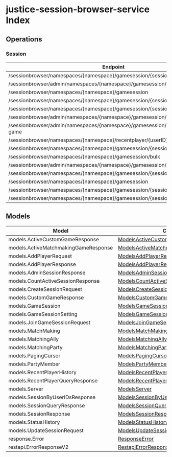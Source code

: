 [//]: # (<< template file: justice_py_sdk_codegen/__main__.py)

# justice-session-browser-service Index


## Operations

### Session
| Endpoint | Method | ID | Class | Wrapper |
|---|---|---|---|---|
| /sessionbrowser/namespaces/{namespace}/gamesession/{sessionID}/player | POST | AddPlayerToSession | [AddPlayerToSession](../accelbyte_py_sdk/api/sessionbrowser/operations/session/add_player_to_session.py) | [add_player_to_session](../accelbyte_py_sdk/api/sessionbrowser/wrappers/_session.py) |
| /sessionbrowser/admin/namespaces/{namespace}/gamesession/{sessionID} | GET | AdminGetSession | [AdminGetSession](../accelbyte_py_sdk/api/sessionbrowser/operations/session/admin_get_session.py) | [admin_get_session](../accelbyte_py_sdk/api/sessionbrowser/wrappers/_session.py) |
| /sessionbrowser/namespaces/{namespace}/gamesession | POST | CreateSession | [CreateSession](../accelbyte_py_sdk/api/sessionbrowser/operations/session/create_session.py) | [create_session](../accelbyte_py_sdk/api/sessionbrowser/wrappers/_session.py) |
| /sessionbrowser/namespaces/{namespace}/gamesession/{sessionID} | DELETE | DeleteSession | [DeleteSession](../accelbyte_py_sdk/api/sessionbrowser/operations/session/delete_session.py) | [delete_session](../accelbyte_py_sdk/api/sessionbrowser/wrappers/_session.py) |
| /sessionbrowser/namespaces/{namespace}/gamesession/{sessionID}/localds | DELETE | DeleteSessionLocalDS | [DeleteSessionLocalDS](../accelbyte_py_sdk/api/sessionbrowser/operations/session/delete_session_local_ds.py) | [delete_session_local_ds](../accelbyte_py_sdk/api/sessionbrowser/wrappers/_session.py) |
| /sessionbrowser/admin/namespaces/{namespace}/gamesession/active/custom-game | GET | GetActiveCustomGameSessions | [GetActiveCustomGameSessions](../accelbyte_py_sdk/api/sessionbrowser/operations/session/get_active_custom_game_sessions.py) | [get_active_custom_game_sessions](../accelbyte_py_sdk/api/sessionbrowser/wrappers/_session.py) |
| /sessionbrowser/admin/namespaces/{namespace}/gamesession/active/matchmaking-game | GET | GetActiveMatchmakingGameSessions | [GetActiveMatchmakingGameSessions](../accelbyte_py_sdk/api/sessionbrowser/operations/session/get_active_matchmaking_game_sessions.py) | [get_active_matchmaking_game_sessions](../accelbyte_py_sdk/api/sessionbrowser/wrappers/_session.py) |
| /sessionbrowser/namespaces/{namespace}/recentplayer/{userID} | GET | GetRecentPlayer | [GetRecentPlayer](../accelbyte_py_sdk/api/sessionbrowser/operations/session/get_recent_player.py) | [get_recent_player](../accelbyte_py_sdk/api/sessionbrowser/wrappers/_session.py) |
| /sessionbrowser/namespaces/{namespace}/gamesession/{sessionID} | GET | GetSession | [GetSession](../accelbyte_py_sdk/api/sessionbrowser/operations/session/get_session.py) | [get_session](../accelbyte_py_sdk/api/sessionbrowser/wrappers/_session.py) |
| /sessionbrowser/namespaces/{namespace}/gamesession/bulk | GET | GetSessionByUserIDs | [GetSessionByUserIDs](../accelbyte_py_sdk/api/sessionbrowser/operations/session/get_session_by_user_i_ds.py) | [get_session_by_user_i_ds](../accelbyte_py_sdk/api/sessionbrowser/wrappers/_session.py) |
| /sessionbrowser/admin/namespaces/{namespace}/gamesession/active/count | GET | GetTotalActiveSession | [GetTotalActiveSession](../accelbyte_py_sdk/api/sessionbrowser/operations/session/get_total_active_session.py) | [get_total_active_session](../accelbyte_py_sdk/api/sessionbrowser/wrappers/_session.py) |
| /sessionbrowser/namespaces/{namespace}/gamesession/{sessionID}/join | POST | JoinSession | [JoinSession](../accelbyte_py_sdk/api/sessionbrowser/operations/session/join_session.py) | [join_session](../accelbyte_py_sdk/api/sessionbrowser/wrappers/_session.py) |
| /sessionbrowser/namespaces/{namespace}/gamesession | GET | QuerySession | [QuerySession](../accelbyte_py_sdk/api/sessionbrowser/operations/session/query_session.py) | [query_session](../accelbyte_py_sdk/api/sessionbrowser/wrappers/_session.py) |
| /sessionbrowser/namespaces/{namespace}/gamesession/{sessionID}/player/{userID} | DELETE | RemovePlayerFromSession | [RemovePlayerFromSession](../accelbyte_py_sdk/api/sessionbrowser/operations/session/remove_player_from_session.py) | [remove_player_from_session](../accelbyte_py_sdk/api/sessionbrowser/wrappers/_session.py) |
| /sessionbrowser/namespaces/{namespace}/gamesession/{sessionID} | PUT | UpdateSession | [UpdateSession](../accelbyte_py_sdk/api/sessionbrowser/operations/session/update_session.py) | [update_session](../accelbyte_py_sdk/api/sessionbrowser/wrappers/_session.py) |


## Models
| Model | Class |
|---|---|
| models.ActiveCustomGameResponse | [ModelsActiveCustomGameResponse](../accelbyte_py_sdk/api/sessionbrowser/models/models_active_custom_game_response.py) |
| models.ActiveMatchmakingGameResponse | [ModelsActiveMatchmakingGameResponse](../accelbyte_py_sdk/api/sessionbrowser/models/models_active_matchmaking_game_response.py) |
| models.AddPlayerRequest | [ModelsAddPlayerRequest](../accelbyte_py_sdk/api/sessionbrowser/models/models_add_player_request.py) |
| models.AddPlayerResponse | [ModelsAddPlayerResponse](../accelbyte_py_sdk/api/sessionbrowser/models/models_add_player_response.py) |
| models.AdminSessionResponse | [ModelsAdminSessionResponse](../accelbyte_py_sdk/api/sessionbrowser/models/models_admin_session_response.py) |
| models.CountActiveSessionResponse | [ModelsCountActiveSessionResponse](../accelbyte_py_sdk/api/sessionbrowser/models/models_count_active_session_response.py) |
| models.CreateSessionRequest | [ModelsCreateSessionRequest](../accelbyte_py_sdk/api/sessionbrowser/models/models_create_session_request.py) |
| models.CustomGameResponse | [ModelsCustomGameResponse](../accelbyte_py_sdk/api/sessionbrowser/models/models_custom_game_response.py) |
| models.GameSession | [ModelsGameSession](../accelbyte_py_sdk/api/sessionbrowser/models/models_game_session.py) |
| models.GameSessionSetting | [ModelsGameSessionSetting](../accelbyte_py_sdk/api/sessionbrowser/models/models_game_session_setting.py) |
| models.JoinGameSessionRequest | [ModelsJoinGameSessionRequest](../accelbyte_py_sdk/api/sessionbrowser/models/models_join_game_session_request.py) |
| models.MatchMaking | [ModelsMatchMaking](../accelbyte_py_sdk/api/sessionbrowser/models/models_match_making.py) |
| models.MatchingAlly | [ModelsMatchingAlly](../accelbyte_py_sdk/api/sessionbrowser/models/models_matching_ally.py) |
| models.MatchingParty | [ModelsMatchingParty](../accelbyte_py_sdk/api/sessionbrowser/models/models_matching_party.py) |
| models.PagingCursor | [ModelsPagingCursor](../accelbyte_py_sdk/api/sessionbrowser/models/models_paging_cursor.py) |
| models.PartyMember | [ModelsPartyMember](../accelbyte_py_sdk/api/sessionbrowser/models/models_party_member.py) |
| models.RecentPlayerHistory | [ModelsRecentPlayerHistory](../accelbyte_py_sdk/api/sessionbrowser/models/models_recent_player_history.py) |
| models.RecentPlayerQueryResponse | [ModelsRecentPlayerQueryResponse](../accelbyte_py_sdk/api/sessionbrowser/models/models_recent_player_query_response.py) |
| models.Server | [ModelsServer](../accelbyte_py_sdk/api/sessionbrowser/models/models_server.py) |
| models.SessionByUserIDsResponse | [ModelsSessionByUserIDsResponse](../accelbyte_py_sdk/api/sessionbrowser/models/models_session_by_user_i_ds_response.py) |
| models.SessionQueryResponse | [ModelsSessionQueryResponse](../accelbyte_py_sdk/api/sessionbrowser/models/models_session_query_response.py) |
| models.SessionResponse | [ModelsSessionResponse](../accelbyte_py_sdk/api/sessionbrowser/models/models_session_response.py) |
| models.StatusHistory | [ModelsStatusHistory](../accelbyte_py_sdk/api/sessionbrowser/models/models_status_history.py) |
| models.UpdateSessionRequest | [ModelsUpdateSessionRequest](../accelbyte_py_sdk/api/sessionbrowser/models/models_update_session_request.py) |
| response.Error | [ResponseError](../accelbyte_py_sdk/api/sessionbrowser/models/response_error.py) |
| restapi.ErrorResponseV2 | [RestapiErrorResponseV2](../accelbyte_py_sdk/api/sessionbrowser/models/restapi_error_response_v2.py) |
